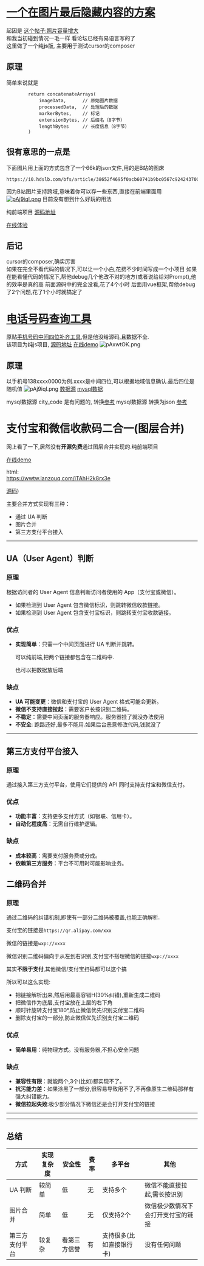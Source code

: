 # [一个在图片最后隐藏内容的方案](https://tool.parap.us.kg/image-data)
起因是 [这个帖子:照片容量增大](https://www.52pojie.cn/forum.php?mod=viewthread&tid=1993466&extra=&highlight=%D5%D5%C6%AC)  
和我当初碰到情况一毛一样
看论坛已经有易语言写的了  
这里做了一个纯**js**版, 主要用于测试cursor的composer  

## 原理
简单来说就是
```
        return concatenateArrays(
            imageData,      // 原始图片数据
            processedData,  // 处理后的数据
            markerBytes,    // 标记
            extensionBytes, // 后缀名（8字节）
            lengthBytes     // 长度信息（8字节）
        )
```

## 很有意思的一点是
下面图片用上面的方式包含了一个66k的json文件,用的是B站的图床
```
https://i0.hdslb.com/bfs/article/38652f4695f0acb60741b9bc0567c924243700577.jpg
```
因为B站图片支持跨域,意味着你可以存一些东西,直接在前端里面用
[![pAj9iqI.png](https://s21.ax1x.com/2024/12/24/pAj9iqI.png)](https://imgse.com/i/pAj9iqI)
目前没有想到什么好玩的用法

纯前端项目
[源码地址](https://wwtw.lanzouq.com/igbo62ivdkrc)

[在线体验](https://tool.parap.us.kg/image-data)

## 后记
cursor的composer,确实厉害  
如果在完全不看代码的情况下,可以让一个小白,花费不少时间写成一个小项目
如果在能看懂代码的情况下,帮他debug几个他改不对的地方(或者说给给对Prompt),他的效率是真的高
前面源码中的完全没看,花了4个小时
后面用vue框架,帮他debug了2个问题,花了1个小时就搞定了

# [电话号码查询工具](https://tool.parap.us.kg/phone-number)
原贴[手机号码中间四位补齐工具](https://www.52pojie.cn/thread-1992709-1-1.html),但是他没给源码,且数据不全.  
该项目为纯js项目, 
[源码地址](https://github.com/pzx521521/parap-tool)
[在线demo](https://tool.parap.us.kg/phone-number)
![pAxwtOK.png](https://s21.ax1x.com/2024/12/29/pAxwtOK.png)
## 原理
以手机号138xxxx0000为例.xxxx是中间四位,可以根据地域信息确认.最后四位是随机值
![pAj9iqI.png](https://www.qqzeng-ip.com/res/phone-hf-new.webp)
[数据源](https://www.qqzeng.com/article/phone.html)
[mysql数据](https://github.com/dannyhu926/phone_location)

mysql数据源 city_code 是有问题的, 转换[参考](https://github.com/pzx521521/parap-tool/blob/master/public/compare.go)
mysql数据源 转换为json [参考](https://github.com/pzx521521/parap-tool/blob/master/public/convert.go)

# 支付宝和微信收款码二合一(图层合并)

网上看了一下,居然没有**开源免费**通过图层合并实现的.纯前端项目

[在线demo](https://tool.parap.us.kg/qr-merge)

html:  
https://wwtw.lanzouq.com/iTAhH2k8rx3e

[源码](https://github.com/pzx521521/parap-tool))

主要合并方式实现有三种：

+ 通过 UA 判断
+ 图片合并
+ 第三方支付平台接入

---

## UA（User Agent）判断

### 原理
根据访问者的 User Agent 信息判断访问者使用的 App（支付宝或微信）。
- 如果检测到 User Agent 包含微信标识，则跳转微信收款链接。
- 如果检测到 User Agent 包含支付宝标识，则跳转支付宝收款链接。

### 优点
- **实现简单**：只需一个中间页面进行 UA 判断并跳转。

  可以纯前端,把两个链接都包含在二维码中.

  也可以把数据放后端

### 缺点
- **UA 可能变更**：微信和支付宝的 User Agent 格式可能会更新。
- **微信不支持直接拉起**：需要客户长按识别二维码。
- **不稳定**：需要中间页面的服务器响应。服务器挂了就没办法使用
- **不安全**: 跑路还好,最多不能用.如果后台恶意修改代码,钱就没了

---
## 第三方支付平台接入

### 原理
通过接入第三方支付平台，使用它们提供的 API 同时支持支付宝和微信支付。
### 优点
- **功能丰富**：支持更多支付方式（如银联、信用卡）。
- **自动化程度高**：无需自行维护逻辑。

### 缺点
- **成本较高**：需要支付服务费或分成。
- **依赖第三方服务**：平台不可用时可能影响业务。



## 二维码合并

### 原理
通过二维码的纠错机制,即使有一部分二维码被覆盖,也能正确解析.

支付宝的链接是`https://qr.alipay.com/xxx`  

微信的链接是`wxp://xxxx`  

微信识别二维码偏向于从左到右识别,支付宝不搭理微信的链接`wxp://xxxx`

其实**不限于支付**,其他微信/支付宝扫码都可以这个搞

所以可以这么实现:

+ 把链接解析出来,然后用最高容错H(30%纠错),重新生成二维码
+ 把微信作为底层,支付宝放在上层的右下角
+ 顺时针旋转支付宝180°,防止微信优先识别支付宝二维码
+ 删除支付宝的一部分,防止微信优先识别支付宝二维码

### 优点
- **简单易用**：纯物理方式。没有服务器,不担心安全问题

### 缺点
- **兼容性有限**：就能两个,3个(比如)都实现不了。
- **抗污能力差**：如果涂黑了一部分,很容易导致用不了,不再像原生二维码那样有强大纠错能力。
- **微信拉起失败**:极少部分情况下微信还是会打开支付宝的链接

---


---

## 总结

| 方式                | 实现复杂度 | 安全性      | 费率 | 多平台            | 其他          |
|---------------------|------------|------------|----------|---------------------|---------------------|
| UA 判断             | 较简单      | 低         | 无       | 支持多个        | 微信不能直接拉起,需长按识别 |
| 图片合并            | 简单       | 低         | 无       | 仅支持2个     | 微信极少数情况下会打开支付宝的链接 |
| 第三方支付平台  | 较复杂     | 看第三方信誉    | 有       | 支持很多(比如直接银行卡) | 没有任何问题 |

